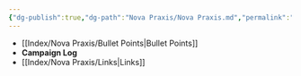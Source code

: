 ```yaml
---
{"dg-publish":true,"dg-path":"Nova Praxis/Nova Praxis.md","permalink":"/nova-praxis/nova-praxis/","created":"2023-10-28T23:12:26.606-04:00","updated":"2023-10-28T23:17:52.708-04:00"}
---
```



- [[Index/Nova Praxis/Bullet Points\|Bullet Points]]
- **Campaign Log**
- [[Index/Nova Praxis/Links\|Links]]



